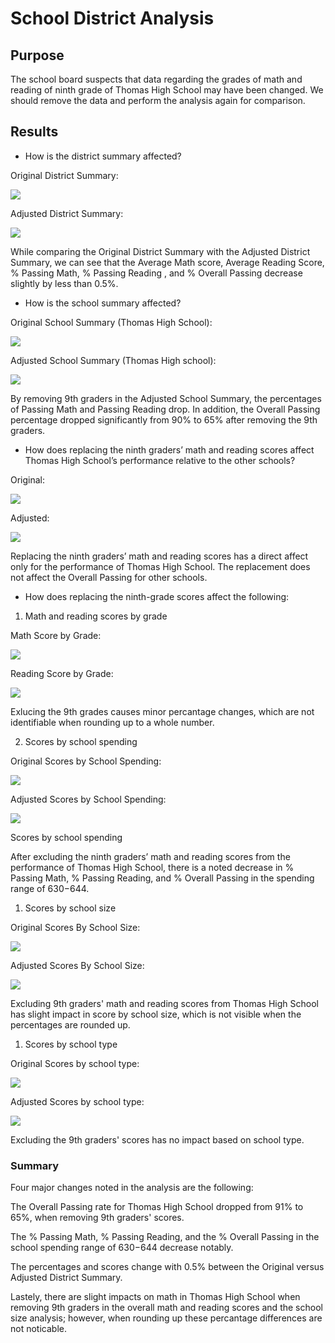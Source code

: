 # School District Analysis


## Purpose

The school board suspects that data regarding the grades of math and reading of ninth grade of Thomas High School may have been changed. We should remove the data and perform the analysis again for comparison.

## Results

* How is the district summary affected?

Original District Summary:

![](https://github.com/EnoVaqari/School_District_Analysis/blob/main/Resources/1_original_district_summary.png)

Adjusted District Summary:

![](https://github.com/EnoVaqari/School_District_Analysis/blob/main/Resources/1_updated_district_summary.png)

While comparing the Original District Summary with the Adjusted District Summary, we can see that the Average Math score, Average Reading Score, % Passing Math, % Passing Reading , and % Overall Passing decrease slightly by less than 0.5%.


* How is the school summary affected?

Original School Summary (Thomas High School):

![](https://github.com/EnoVaqari/School_District_Analysis/blob/main/Resources/2_School_summary_original.png)

Adjusted School Summary (Thomas High school):

![](https://github.com/EnoVaqari/School_District_Analysis/blob/main/Resources/2_School_summary_updated.png)

By removing 9th graders in the Adjusted School Summary, the percentages of Passing Math and Passing Reading drop. In addition, the Overall Passing percentage dropped significantly from 90% to 65% after removing the 9th graders.


* How does replacing the ninth graders’ math and reading scores affect Thomas High School’s performance relative to the other schools?

Original:

![](https://github.com/EnoVaqari/School_District_Analysis/blob/main/Resources/3_original.png)

Adjusted:

![](https://github.com/EnoVaqari/School_District_Analysis/blob/main/Resources/3_replaced.png)

Replacing the ninth graders’ math and reading scores has a direct affect only for the performance of Thomas High School. The replacement does not affect the Overall Passing for other schools.



* How does replacing the ninth-grade scores affect the following:


1. Math and reading scores by grade

Math Score by Grade:

![](https://github.com/EnoVaqari/School_District_Analysis/blob/main/Resources/4_math_score.png)


Reading Score by Grade:

![](https://github.com/EnoVaqari/School_District_Analysis/blob/main/Resources/4_reading_score_by_.png)

Exlucing the 9th grades causes minor percantage changes, which are not identifiable when rounding up to a whole number.


2. Scores by school spending

Original Scores by School Spending:

![](https://github.com/EnoVaqari/School_District_Analysis/blob/main/Resources/5_original_score_by_school_spending.png)

Adjusted Scores by School Spending:

![](https://github.com/EnoVaqari/School_District_Analysis/blob/main/Resources/5_adjusted_scores%20by%20school%20spending.png)


Scores by school spending

After excluding the ninth graders’ math and reading scores from the performance of Thomas High School, there is a noted decrease in % Passing Math, % Passing Reading, and % Overall Passing in the spending range of $630-$644.



1. Scores by school size

Original Scores By School Size:

![](https://github.com/EnoVaqari/School_District_Analysis/blob/main/Resources/6_School_size_original.png)


Adjusted Scores By School Size:

![](https://github.com/EnoVaqari/School_District_Analysis/blob/main/Resources/6_school_size_upd.png)

Excluding 9th graders' math and reading scores from Thomas High School has slight impact in score by school size, which is not visible when the percentages are rounded up.



1. Scores by school type


Original Scores by school type:

![](https://github.com/EnoVaqari/School_District_Analysis/blob/main/Resources/7_schooltype_org.png)

Adjusted Scores by school type:

![](https://github.com/EnoVaqari/School_District_Analysis/blob/main/Resources/7_schooltypeUPD.png)


Excluding the 9th graders' scores has no impact based on school type.


### Summary

Four major changes noted in the analysis are the following:

The Overall Passing rate for Thomas High School dropped from 91% to 65%, when removing 9th graders' scores.

The % Passing Math, % Passing Reading, and the % Overall Passing in the school spending range of $630-$644 decrease notably.

The percentages and scores change with 0.5% between the Original versus Adjusted District Summary.

Lastely, there are slight impacts on math in Thomas High School when removing 9th graders in the overall math and reading scores and the school size analysis; however, when rounding up these percantage differences are not noticable. 



